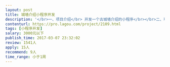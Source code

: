 ```yaml
---                
layout: post       
title: 城墙介绍小程序开发           
description: '</br>一、项目介绍</br> 开发一个古城墙介绍的小程序</br></br>二、项目功能</br> 1、首页——古城墙概况介绍页面，以视频和图文的形式</br> 2、城墙景点详情页——以视频和图文详细介绍各城墙景点的情况</br></br>三、人员要求</br>本周可提供UI，希望开发人员能在一周内完成开发、上线</br>'     
contenturl: https://pro.lagou.com/project/2109.html      
tags: [小程序开发]            
salary: 3000元以下          
publish_time: 2017-03-07 23:32:02         
review: 1541人                   
apply: 15人                   
recommend: 9人                   
time_range: 小于1周              
---                 
```


